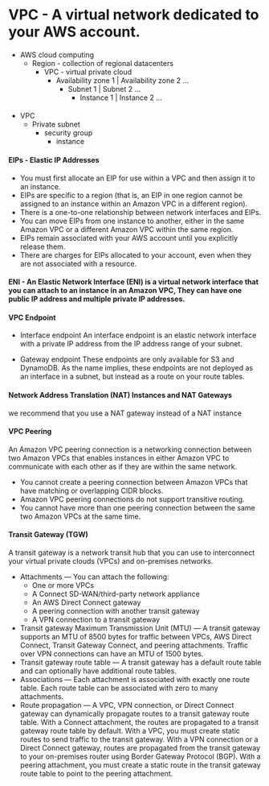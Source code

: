 
# VPC - A virtual network dedicated to your AWS account.


#### 
- AWS cloud computing
	- Region - collection of regional datacenters
		- VPC - virtual private cloud
			- Availability zone 1 | Availability zone 2 ...
				- Subnet 1 | Subnet 2 ...
					- Instance 1 | Instance 2 ...



####
- VPC
	- Private subnet
		- security group
			- instance

#### EIPs - Elastic IP Addresses
- You must first allocate an EIP for use within a VPC and then assign it to an instance.
- EIPs are specific to a region (that is, an EIP in one region cannot be assigned to an instance within an Amazon VPC in a different region).
- There is a one-to-one relationship between network interfaces and EIPs.
- You can move EIPs from one instance to another, either in the same Amazon VPC or a different Amazon VPC within the same region.
- EIPs remain associated with your AWS account until you explicitly release them.
- There are charges for EIPs allocated to your account, even when they are not associated with a resource.


#### ENI - An Elastic Network Interface (ENI) is a virtual network interface that you can attach to an instance in an Amazon VPC, They can have one public IP address and multiple private IP addresses.

#### VPC Endpoint
- Interface endpoint
An interface endpoint is an elastic network interface with a private IP address from the IP address range of your subnet.

- Gateway endpoint
These endpoints are only available for S3 and DynamoDB. As the name implies, these endpoints are not deployed as an interface in a subnet, but instead as a route on your route tables.

#### Network Address Translation (NAT) Instances and NAT Gateways
we recommend that you use a NAT gateway instead of a NAT instance

#### VPC Peering
An Amazon VPC peering connection is a networking connection between two Amazon VPCs that enables instances in either Amazon VPC to communicate with each other as if they are within the same network.
- You cannot create a peering connection between Amazon VPCs that have matching or overlapping CIDR blocks.
- Amazon VPC peering connections do not support transitive routing.
- You cannot have more than one peering connection between the same two Amazon VPCs at the same time.

#### Transit Gateway (TGW)
A transit gateway is a network transit hub that you can use to interconnect your virtual private clouds (VPCs) and on-premises networks. 
- Attachments — You can attach the following:
	- One or more VPCs
	- A Connect SD-WAN/third-party network appliance
	- An AWS Direct Connect gateway
	- A peering connection with another transit gateway
	- A VPN connection to a transit gateway
- Transit gateway Maximum Transmission Unit (MTU) — A transit gateway supports an MTU of 8500 bytes for traffic between VPCs, AWS Direct Connect, Transit Gateway Connect, and peering attachments. Traffic over VPN connections can have an MTU of 1500 bytes.
- Transit gateway route table — A transit gateway has a default route table and can optionally have additional route tables.
- Associations — Each attachment is associated with exactly one route table. Each route table can be associated with zero to many attachments.
- Route propagation — A VPC, VPN connection, or Direct Connect gateway can dynamically propagate routes to a transit gateway route table. With a Connect attachment, the routes are propagated to a transit gateway route table by default. With a VPC, you must create static routes to send traffic to the transit gateway. With a VPN connection or a Direct Connect gateway, routes are propagated from the transit gateway to your on-premises router using Border Gateway Protocol (BGP). With a peering attachment, you must create a static route in the transit gateway route table to point to the peering attachment.



